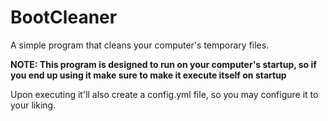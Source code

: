# BootCleaner
A simple program that cleans your computer's temporary files.

**NOTE: This program is designed to run on your computer's startup, so if you end up using it make sure to make it
execute itself on startup**

Upon executing it'll also create a config.yml file, so you may configure it to your liking.
